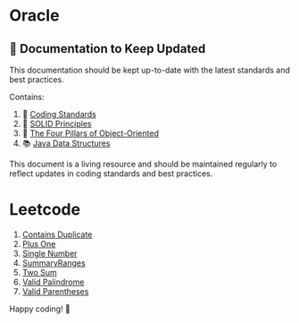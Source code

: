 # Oracle


## 📄 Documentation to Keep Updated

This documentation should be kept up-to-date with the latest standards and best practices. 

Contains:

1. 📏  [Coding Standards](documentation/CodingStandards.md)
2. 🧱 [SOLID Principles](documentation/SolidPrinciples.md)
3. 🎨 [The Four Pillars of Object-Oriented](Four%20Pillars%20of%20Object-Oriented%20Programming.md)
4. 📚 [Java Data Structures](Java%20Data%20Structures.md)

This document is a living resource and should be maintained regularly to reflect updates in coding standards and best practices.

# Leetcode 

1. [Contains Duplicate](leetcode/containsduplicate/ContainsDuplicate.md)
2. [Plus One](leetcode/plusOne/PlusOne.md)
3. [Single Number](leetcode/singlenumber/SingleNumber.md)
4. [SummaryRanges](leetcode/summaryranges/SummaryRanges.md)
5. [Two Sum](leetcode/twosum/TwoSum.md)
6. [Valid Palindrome](leetcode/validpalindrome/ValidPalindrome.md)
7. [Valid Parentheses](leetcode/validparentheses/ValidParentheses.md)




Happy coding! 🚀
